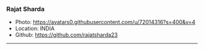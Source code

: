 ### Rajat Sharda
- Photo: https://avatars0.githubusercontent.com/u/72014316?s=400&v=4
- Location: INDIA
- Github: https://github.com/rajatsharda23
***
